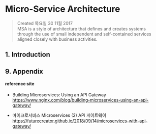 # Micro-Service Architecture

>Created 목요일 30 11월 2017  
MSA is a style of architecture that defines and creates systems through the use of small independent and self-contained services aligned closely with business activities.

## 1. Introduction



## 9. Appendix

#### reference site

* Building Microservices: Using an API Gateway
https://www.nginx.com/blog/building-microservices-using-an-api-gateway/

* 마이크로서비스 Microservices (2) API 게이트웨이
https://futurecreator.github.io/2018/09/14/microservices-with-api-gateway/

